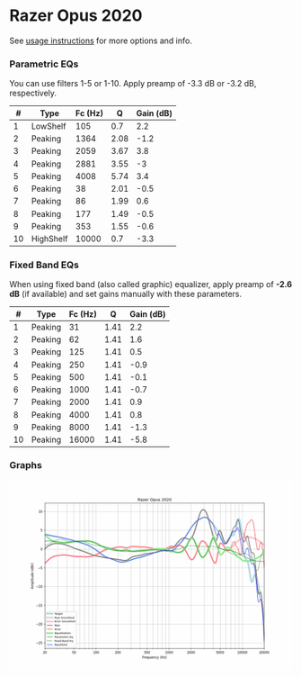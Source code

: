 # Razer Opus 2020
See [usage instructions](https://github.com/jaakkopasanen/AutoEq#usage) for more options and info.

### Parametric EQs
You can use filters 1-5 or 1-10. Apply preamp of -3.3 dB or -3.2 dB, respectively.

|   # | Type      |   Fc (Hz) |    Q |   Gain (dB) |
|-----|-----------|-----------|------|-------------|
|   1 | LowShelf  |       105 | 0.7  |         2.2 |
|   2 | Peaking   |      1364 | 2.08 |        -1.2 |
|   3 | Peaking   |      2059 | 3.67 |         3.8 |
|   4 | Peaking   |      2881 | 3.55 |        -3   |
|   5 | Peaking   |      4008 | 5.74 |         3.4 |
|   6 | Peaking   |        38 | 2.01 |        -0.5 |
|   7 | Peaking   |        86 | 1.99 |         0.6 |
|   8 | Peaking   |       177 | 1.49 |        -0.5 |
|   9 | Peaking   |       353 | 1.55 |        -0.6 |
|  10 | HighShelf |     10000 | 0.7  |        -3.3 |

### Fixed Band EQs
When using fixed band (also called graphic) equalizer, apply preamp of **-2.6 dB** (if available) and set gains manually with these parameters.

|   # | Type    |   Fc (Hz) |    Q |   Gain (dB) |
|-----|---------|-----------|------|-------------|
|   1 | Peaking |        31 | 1.41 |         2.2 |
|   2 | Peaking |        62 | 1.41 |         1.6 |
|   3 | Peaking |       125 | 1.41 |         0.5 |
|   4 | Peaking |       250 | 1.41 |        -0.9 |
|   5 | Peaking |       500 | 1.41 |        -0.1 |
|   6 | Peaking |      1000 | 1.41 |        -0.7 |
|   7 | Peaking |      2000 | 1.41 |         0.9 |
|   8 | Peaking |      4000 | 1.41 |         0.8 |
|   9 | Peaking |      8000 | 1.41 |        -1.3 |
|  10 | Peaking |     16000 | 1.41 |        -5.8 |

### Graphs
![](./Razer%20Opus%202020.png)
